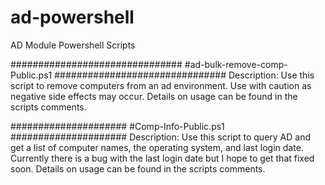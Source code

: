 ad-powershell
=============

AD Module Powershell Scripts

###############################
#ad-bulk-remove-comp-Public.ps1
###############################
Description:
Use this script to remove computers from an ad environment. Use with caution as negative side effects may occur.
Details on usage can be found in the scripts comments.

#####################
#Comp-Info-Public.ps1
#####################
Description:
Use this script to query AD and get a list of computer names, the operating system, and last login date. 
Currently there is a bug with the last login date but I hope to get that fixed soon.
Details on usage can be found in the scripts comments. 
